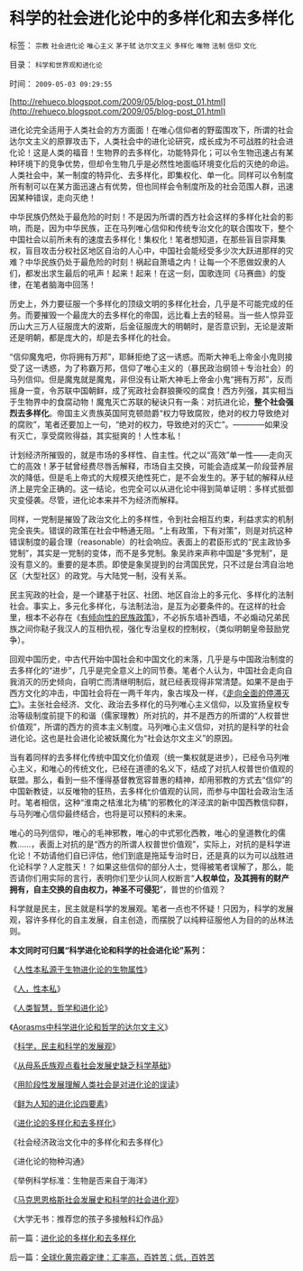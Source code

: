 # 科学的社会进化论中的多样化和去多样化

标签： `宗教` `社会进化论` `唯心主义` `茅于轼` `达尔文主义` `多样化` `唯物` `法制` `信仰` `文化` 

目录： `科学和世界观和进化论`

时间： `2009-05-03 09:29:55`

[http://rehueco.blogspot.com/2009/05/blog-post_01.html](http://rehueco.blogspot.com/2009/05/blog-post_01.html)

进化论完全适用于人类社会的方方面面！在唯心信仰者的野蛮围攻下，所谓的社会达尔文主义的原罪攻击下，人类社会中的进化论研究，成长成为不可战胜的社会进化论！这是人类的福音！生物界的去多样化，功能特异化；可以令生物迅速占有某种环境下的竞争优势，但却令生物几乎是必然性地面临环境变化后的灭绝的命运。人类社会中，某一制度的特异化、去多样化，即集权化、单一化。同样可以令制度所有制可以在某方面迅速占有优势，但也同样会令制度所及的社会范围人群，迅速因某种错误，走向灭绝！

中华民族仍然处于最危险的时刻！不是因为所谓的西方社会这样的多样化社会的影响，而是，因为中华民族，正在马列唯心信仰和传统专治文化的联合围攻下，整个中国社会以前所未有的速度去多样化！集权化！笔者想知道，在那些盲目崇拜集权，盲目攻击分权社区地区自治的人心中，中国社会能经受多少次大跃进那样的灾难？中华民族仍处于最危险的时刻！祸起自萧墙之内！让每一个不愿做奴隶的人们，都发出求生最后的吼声！起来！起来！在这一刻，国歌连同《马赛曲》的旋律，在笔者脑海中回荡！

历史上，外力要征服一个多样化的顶级文明的多样化社会，几乎是不可能完成的任务。而要摧毁一个最庞大的去多样化的帝国，远比看上去的轻易。当一些人惊异亚历山大三万人征服庞大的波斯，后金征服庞大的明朝时，是否意识到，无论是波斯还是明朝，都是庞大的，却是去多样化的社会。

“信仰魔鬼吧，你将拥有万邦”，耶稣拒绝了这一诱惑。而斯大神毛上帝金小鬼则接受了这一诱惑，为了称霸万邦，信仰了唯心主义的（暴民政治纲领＋专治社会）的马列信仰。但是魔鬼就是魔鬼，非但没有让斯大神毛上帝金小鬼“拥有万邦”，反而摇身一变，令苏联中国朝鲜，成了宪政社会群狼撕咬的腐食！西方列强，其实相当于生物界中的食腐动物！魔鬼灭亡苏联的秘诀只有一条：对抗进化论，**整个社会强烈去多样化**。帝国主义贵族英国阿克顿勋爵“权力导致腐败，绝对的权力导致绝对的腐败”，笔者还要加上一句，“绝对的权力，导致绝对的灭亡”。————如果没有灭亡，享受腐败得益，其实挺爽的！人性本私！

计划经济所摧毁的，就是市场的多样性、自主性。代之以“高效”单一性——走向灭亡的高效！茅于轼曾经费尽唇舌解释，市场自主交换，可能会造成某一阶段营养层次的降低，但是毛上帝式的大规模灭绝性死亡，是不会发生的。茅于轼的解释从经济上是完全正确的。这一结论，也完全可以从进化论中得到简单证明：多样式抵御灾变侵袭。尽管，进化论本来并不为经济而解释。

同样，一党制是摧毁了政治文化上的多样性，令到社会相互约束，利益求实的机制完全丧失。错误的政策在社会中畅通无阻。“上有政策，下有对策”，则是对抗这种错误制度的最合理（reasonable）的社会响应。表面上的君臣形式的“民主政协多党制”，其实是一党制的变体，而不是多党制。象吴祚来声称中国是“多党制”，是没有意义的。重要的是本质。即使是象吴提到的台湾国民党，只不过是台湾自治地区（大型社区）的政党。与大陆党一制，没有关系。

民主宪政的社会，是一个建基于社区、社团、地区自治上的多元化、多样化的法制社会。事实上，多元化多样化，与法制法治，是互为必要条件的。在这样的社会里，根本不必存在《[有倾向性的民族政策](../../../2008/10/29/民主社会不需要有倾向性的“民族政策”.md)》，不必拆东墙补西墙，不必煽动兄弟民族之间你鞑子我汉人的互相仇视，强化专治皇权的控制权，（类似明朝皇帝鼓励党争）。

回观中国历史，中古代开始中国社会和中国文化的末落，几乎是与中国政治制度的去多样化的“进步”，几乎是完全意义上的同节奏。笔者个人认为，中国社会走向自我消灭的历史倾向，自明亡而清继明制后，就已经表现得非常清楚。如果不是由于西方文化的冲击，中国社会将在一两千年内，象古埃及一样，《[走向全面的停滞灭亡](../../../2008/11/17/中西文明不碰撞，中国文明会走向世界吗？.md)》。主张社会经济、文化、政治去多样化的马列唯心主义信仰，以及宣扬皇权专治等级制度前提下的和谐（儒家理教）所对抗的，并不是西方的所谓的“人权普世价值观”，所谓的西方的资本主义制度。马列唯心主义信仰，对抗的是科学的社会进化论。这也是社会进化论被妖魔化为“社会达尔文主义”的原因。

当有着同样的去多样化传统中国文化价值观（统一集权就是进步），已经令马列唯心主义，和唯心的传统文化，已经在道德的名义下，结成了对抗人权普世价值观的联盟。那么，看到一些不懂得基督教宽容普惠的精神，却用邪教的方式去“信仰”的中国新教徒，以反唯物的狂热，去多样化价值观的认同，而参与中国社会政治生活时。笔者相信，这种“淮南之桔淮北为橘”的邪教化的洋泾滨的新中国西教信仰群，与马列唯心信仰最终结合，也将是可以预料的未来。

唯心的马列信仰，唯心的毛神邪教，唯心的中式邪化西教，唯心的皇道教化的儒教……，表面上对抗的是“西方的所谓人权普世价值观”，实际上，对抗的是科学进化论！不妨请他们自已评估，他们到底是拖延专治时日，还是真的以为可以战胜进化论科学？人定胜天！？如果这些信仰的部分人士，觉得被笔者误解了，那么，能否请你们用实际的言行，表明你们至少认同人权断言“**人权单位，及其拥有的财产拥有，自主交换的自由权力，神圣不可侵犯**”，普世的价值观？

科学就是民主，民主就是科学的发展观。笔者一点也不怀疑！只因为，科学的发展观，容许多样化的自主发展，自主创造，而摆脱了以纯粹征服他人为目的的丛林法则。

**本文同时可归属“科学进化论和科学的社会进化论”系列：**

《[人性本私源于生物进化论的生物属性](../../../2009/4/20/人性本私来源于生物进化论的生物属性.md)》

《[人，性本私](../../../2009/4/21/人，性本私.md)》

《[人类智慧，哲学和进化论](../../../2009/4/23/哲学，唯心主义和进化论.md)》

《[Aorasms中科学进化论和哲学的达尔文主义](../../../2009/4/24/科学进化论和达尔文主义.md)》

《[科学，民主和科学的发展观](../../../2009/4/25/科学，民主和科学的发展观.md)》

《[从母系氏族观点看社会发展史缺乏科学基础](../../../2009/4/27/从母系氏族观点看社会发展史缺乏科学根据.md)》

《[用阶段性发展理解人类社会是对进化论的误读](../../../2009/4/28/用阶段性社会发展史理解人类社会是误读社会进化.md)》

《[鲜为人知的进化论四要素](../../../2009/4/30/鲜为人知的完整进化论的四要素.md)》

《[进化论的多样化和去多样化](../../../2009/5/2/进化论的多样化和去多样化.md)》

《社会经济政治文化中的多样化和去多样化》

《进化论的物种沟通》

《举例科学标准：生物是否来自于海洋》

《[马克思恩格斯社会发展史和科学的社会进化观](../../../2009/4/29/社会发展史观和科学的社会进化论.md)》

《大学无书：推荐您的孩子多接触科幻作品》



前一篇：[进化论的多样化和去多样化](../../../2009/5/2/进化论的多样化和去多样化.md)

后一篇：[全球化黄宗羲定律：汇率高，百姓苦；低，百姓苦](../../../2009/5/3/全球化黄宗羲定律：汇率高，百姓苦；低，百姓苦.md)